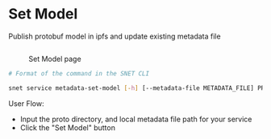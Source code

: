 # Set Model

Publish protobuf model in ipfs and update existing metadata file

<figure><img src="../../../../.gitbook/assets/Screenshot 2024-08-17 at 6.00.03 PM.png" alt=""><figcaption><p>Set Model page</p></figcaption></figure>

```bash
# Format of the command in the SNET CLI

snet service metadata-set-model [-h] [--metadata-file METADATA_FILE] PROTO_DIR
```

User Flow:

* Input the proto directory, and local metadata file path for your service
* Click the "Set Model" button

